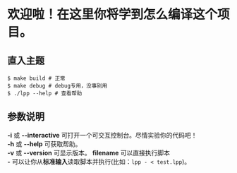 # 欢迎啦！在这里你将学到怎么编译这个项目。

## 直入主题

```
$ make build # 正常
$ make debug # debug专用，没事别用
$ ./lpp --help # 查看帮助
```

## 参数说明

**-i** 或 **--interactive** 可打开一个可交互控制台。尽情实验你的代码吧！  
**-h** 或 **--help** 可获取帮助。  
**-v** 或 **--version** 可显示版本。
**filename** 可以直接执行脚本  
**-** 可以让你从**标准输入**读取脚本并执行\(比如：`lpp - < test.lpp`)。
